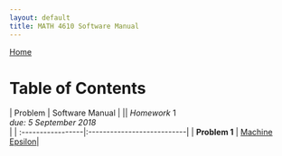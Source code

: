 ```yaml
---
layout: default
title: MATH 4610 Software Manual
---
```


<a href="https://philipnelson5.github.io">Home</a>

# Table of Contents

| Problem           | Software Manual            |
|| *Homework* 1 <br> _due: 5 September 2018_ <br>|
| :-----------------|:---------------------------|
| **Problem 1**     | [Machine Epsilon](./hw1/man_maceps.md)|

